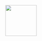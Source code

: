 <div id="header" align="center">
  <img src="https://foxycraft.ru/itsmyfox/WorldGuard.gif" width="100"/>
</div>
